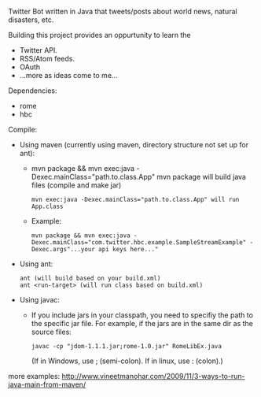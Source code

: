 Twitter Bot written in Java that tweets/posts about world news, natural
disasters, etc.

Building this project provides an oppurtunity to learn the 
* Twitter API.
* RSS/Atom feeds.
* OAuth
* ...more as ideas come to me...

Dependencies:
* rome
* hbc

Compile:
* Using maven (currently using maven, directory structure not set up for ant):
    * mvn package && mvn exec:java -Dexec.mainClass="path.to.class.App"
      mvn package will build java files (compile and make jar)
      ```
      mvn exec:java -Dexec.mainClass="path.to.class.App" will run App.class
      ```
    * Example:
      ```
      mvn package && mvn exec:java -Dexec.mainClass="com.twitter.hbc.example.SampleStreamExample" -Dexec.args"...your api keys here..."
      ```

* Using ant:
    ```
    ant (will build based on your build.xml)
    ant <run-target> (will run class based on build.xml)
    ```

* Using javac:
    * If you include jars in your classpath, you need to specifiy the path to
      the specific jar file.
      For example, if the jars are in the same dir as the source files:
      ```
      javac -cp "jdom-1.1.1.jar;rome-1.0.jar" RomeLibEx.java
      ```
      (If in Windows, use ; (semi-colon). If in linux, use : (colon).)

more examples: http://www.vineetmanohar.com/2009/11/3-ways-to-run-java-main-from-maven/
